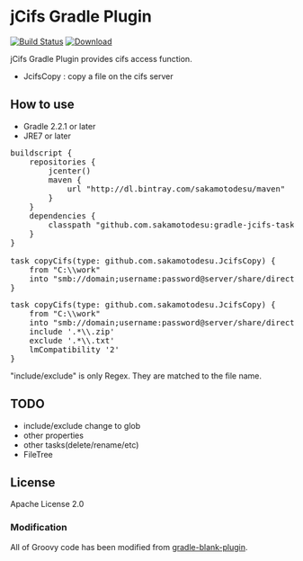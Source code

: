# jCifs Gradle Plugin

[![Build Status](https://travis-ci.org/sakamotodesu/gradle-jcifs-tasks.svg?branch=master)](https://travis-ci.org/sakamotodesu/gradle-jcifs-tasks)
[ ![Download](https://api.bintray.com/packages/sakamotodesu/maven/gradle-jcifs-tasks/images/download.svg) ](https://bintray.com/sakamotodesu/maven/gradle-jcifs-tasks/_latestVersion)


jCifs Gradle Plugin provides cifs access function.

- JcifsCopy : copy a file on the cifs server



## How to use

* Gradle 2.2.1 or later
* JRE7 or later

<pre>
buildscript {
    repositories {
        jcenter()
        maven {
            url "http://dl.bintray.com/sakamotodesu/maven"
        }
    }
    dependencies {
        classpath "github.com.sakamotodesu:gradle-jcifs-tasks:0.2.1"
    }
}

task copyCifs(type: github.com.sakamotodesu.JcifsCopy) {
    from "C:\\work"
    into "smb://domain;username:password@server/share/directory/path"
}
</pre>


<pre>
task copyCifs(type: github.com.sakamotodesu.JcifsCopy) {
    from "C:\\work"
    into "smb://domain;username:password@server/share/directory/path"
    include '.*\\.zip'
    exclude '.*\\.txt'
    lmCompatibility '2'
}
</pre>

"include/exclude" is only Regex. They are matched to the file name.


## TODO

- include/exclude change to glob
- other properties
- other tasks(delete/rename/etc)
- FileTree

## License

Apache License 2.0

### Modification

All of Groovy code has been modified from [gradle-blank-plugin](https://github.com/int128/gradle-plugin-blank).